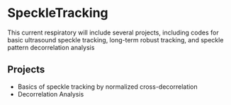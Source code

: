 # SpeckleTracking

This current respiratory will include several projects, including codes for basic ultrasound speckle tracking, long-term robust tracking, and speckle pattern decorrelation analysis

## Projects
 - Basics of speckle tracking by normalized cross-decorrelation
 - Decorrelation Analysis
 
